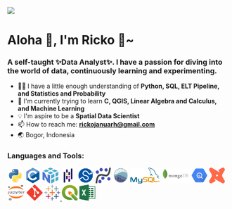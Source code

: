 ![](https://github.com/Lt-Dan-Taylor/southeast-asia-covid19-eda/assets/135341870/06e578fd-ddcd-4689-b655-f3e724e99293)

<h1 align="left">Aloha 👋, I'm Ricko 🍍~</h1>
<h3 align="left">A self-taught ✨Data Analyst✨. I have a passion for diving into the world of data, continuously learning and experimenting.</h3>

- 👨‍🏫 I have a little enough understanding of **Python, SQL, ELT Pipeline, and Statistics and Probability**
- 🌱 I'm currently trying to learn **C, QGIS, Linear Algebra and Calculus, and Machine Learning**
- 💡 I'm aspire to be a **Spatial Data Scientist**
- 📫 How to reach me: **rickojanuarh@gmail.com**
- 🌏 Bogor, Indonesia

<h3 align="left">Languages and Tools:</h3>
<p align="left">
  <img src="img/python-logo.svg" alt="python" width="36" height="36"/>
  <img src="img/c-logo.svg" alt="c" width="36" height="36"/>
  <img src="img/numpy-logo.svg" alt="numpy" width="36" height="36"/>
  <img src="img/pandas-logo.svg" alt="pandas" width="36" height="36"/>
  <img src="img/scipy-logo.svg" alt="scipy" width="36" height="36"/>
  <img src="img/statsmodels-logo.svg" alt="statsmodels" width="36" height="36"/>
  <img src="img/seaborn-logo.svg" alt="seaborn" width="36" height="36"/>
  <img src="img/mysql-logo.svg" alt="mysql" width="66" height="36"/>
  <img src="img/mongodb-logo.svg" alt="mongodb" width="66" height="36"/>
  <img src="img/bigquery-logo.svg" alt="bigquery" width="36" height="36"/>
  <img src="img/dbt-logo.svg" alt="dbt" width="36" height="36"/>
  <img src="img/jupyter-logo.svg" alt="jupyter" width="40" height="36"/>
  <img src="img/git-logo.svg" alt="git" width="36" height="36"/>
  <a href="https://public.tableau.com/app/profile/ricko.januar/vizzes" target="_blank" rel="noreferrer"> <img src="img/tableau-logo.svg" alt="tableau" width="36" height="36"/> </a>
  <img src="img/qgis-logo.svg" alt="qgis" width="36" height="36"/>
  <img src="img/microsoft excel-logo.svg" alt="msexcel" width="36" height="36"/>
</p>

